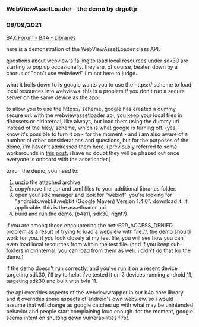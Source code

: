 ### WebViewAssetLoader - the demo by drgottjr
### 09/09/2021
[B4X Forum - B4A - Libraries](https://www.b4x.com/android/forum/threads/134162/)

here is a demonstration of the WebViewAssetLoader class API.  
  
questions about webview's failing to load local resources under sdk30 are starting to pop up occasionally. they are, of course, beaten down by a chorus of "don't use webview!" i'm not here to judge.   
   
what it boils down to is google wants you to use the https:// scheme to load local resources into webviews. this is a problem if you don't run a secure server on the same device as the app.  
  
to allow you to use the https:// scheme, google has created a dummy secure url. with the webviewassetloader api, you keep your local files in dirassets or dirinternal, like always, but load them using the dummy url instead of the file:// scheme, which is what google is turning off. (yes, i know it's possible to turn it on - for the moment - and i am also aware of a number of other considerations and questions, but for the purposes of the demo, i'm haven't addressed them here. i previously referred to some workarounds in [this post.](https://www.b4x.com/android/forum/threads/webview-access-denied-with-api-30.132424/#content) i have no doubt they will be phased out once everyone is onboard with the assetloader.)  
   
to run the demo, you need to:  
1) unzip the attached archive.  
2) copy/move the .jar and .xml files to your additional libraries folder.  
3) open your sdk manager and look for "webkit". you're looking for "androidx.webkit:webkit (Google Maven) Version 1.4.0". download it, if applicable. this is the assetloader api.  
4) build and run the demo. (b4a11, sdk30, right?)  
  
if you are among those encountering the net::ERR\_ACCESS\_DENIED problem as a result of trying to load a webview with file://, the demo should work for you. if you look closely at my test file, you will see how you can even load local resources from within the test file. (and if you keep sub-folders in dirinternal, you can load from them as well. i didn't do that for the demo.)  
  
if the demo doesn't run correctly, and you've run it on a recent device targeting sdk30, i'll try to help. i've tested it on 2 devices running android 11, targeting sdk30 and built with b4a 11.   
  
the api overrides aspects of the webviewwrapper in our b4a core library. and it overrides some aspects of android's own webview, so i would assume that will change as google catches up with what may be unintended behavior and people start complaining loud enough. for the moment, google seems intent on shutting down vulnerabilities first.